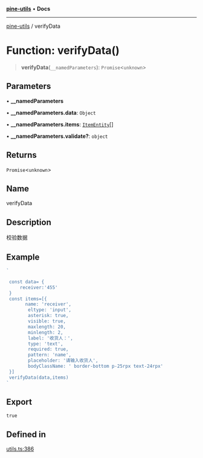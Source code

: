 [**pine-utils**](../README.md) • **Docs**

***

[pine-utils](../globals.md) / verifyData

# Function: verifyData()

> **verifyData**(`__namedParameters`): `Promise`\<`unknown`\>

## Parameters

• **\_\_namedParameters**

• **\_\_namedParameters.data**: `Object`

• **\_\_namedParameters.items**: [`ItemEntity`](../interfaces/ItemEntity.md)[]

• **\_\_namedParameters.validate?**: `object`

## Returns

`Promise`\<`unknown`\>

## Name

verifyData

## Description

校验数据

## Example

```ts
`

 const data= {
     receiver:'455'
 }
 const items=[{
       name: 'receiver',
        eltype: 'input',
        asterisk: true,
        visible: true,
        maxlength: 20,
        minlength: 2,
        label: '收货人：',
        type: 'text',
        required: true,
        pattern: 'name',
        placeholder: '请输入收货人',
        bodyClassName: ' border-bottom p-25rpx text-24rpx'
 }]
 verifyData(data,items)
`
```

## Export

`
 true
`

## Defined in

[utils.ts:386](https://github.com/byzhyt/pine-utils/blob/924fa77904d2b99c7ab94631f9f8a700b695aa96/src/utils.ts#L386)

